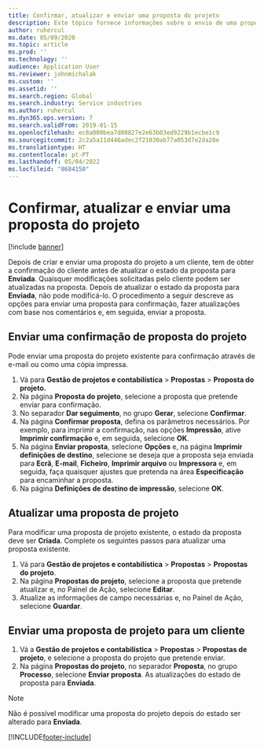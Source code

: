 ```yaml
---
title: Confirmar, atualizar e enviar uma proposta do projeto
description: Este tópico fornece informações sobre o envio de uma proposta ao cliente para confirmação, modificação com base em comentários e, em seguida, reenviando a proposta.
author: ruhercul
ms.date: 05/09/2020
ms.topic: article
ms.prod: ''
ms.technology: ''
audience: Application User
ms.reviewer: johnmichalak
ms.custom: ''
ms.assetid: ''
ms.search.region: Global
ms.search.industry: Service industries
ms.author: ruhercul
ms.dyn365.ops.version: 7
ms.search.validFrom: 2019-01-15
ms.openlocfilehash: ec8a000bea7d80827e2e63b03ed9229b1ecbe1c9
ms.sourcegitcommit: 2c2a5a11d446adec2f21030ab77a053d7e2da28e
ms.translationtype: HT
ms.contentlocale: pt-PT
ms.lasthandoff: 05/04/2022
ms.locfileid: "8684150"
---
```

# <a name="confirm-update-and-send-a-project-quotation"></a>Confirmar, atualizar e enviar uma proposta do projeto

[!include [banner](../includes/banner.md)]

Depois de criar e enviar uma proposta do projeto a um cliente, tem de obter a confirmação do cliente antes de atualizar o estado da proposta para **Enviada**. Quaisquer modificações solicitadas pelo cliente podem ser atualizadas na proposta. Depois de atualizar o estado da proposta para **Enviada**, não pode modificá-lo. O procedimento a seguir descreve as opções para enviar uma proposta para confirmação, fazer atualizações com base nos comentários e, em seguida, enviar a proposta.

## <a name="send-a-project-quotation-confirmation"></a>Enviar uma confirmação de proposta do projeto  

Pode enviar uma proposta do projeto existente para confirmação através de e-mail ou como uma cópia impressa. 

1. Vá para **Gestão de projetos e contabilística** > **Propostas** > **Proposta do projeto.** 
2. Na página **Proposta do projeto**, selecione a proposta que pretende enviar para confirmação. 
3. No separador **Dar seguimento**, no grupo **Gerar**, selecione **Confirmar**. 
4. Na página **Confirmar proposta**, defina os parâmetros necessários. Por exemplo, para imprimir a confirmação, nas opções **Impressão**, ative **Imprimir confirmação** e, em seguida, selecione **OK**.
5. Na página **Enviar proposta**, selecione **Opções** e, na página **Imprimir definições de destino**, selecione se deseja que a proposta seja enviada para **Ecrã**, **E-mail**, **Ficheiro**, **Imprimir arquivo** ou **Impressora** e, em seguida, faça quaisquer ajustes que pretenda na área **Especificação** para encaminhar a proposta.
6. Na página **Definições de destino de impressão**, selecione **OK**.  

## <a name="update-a-project-quotation"></a>Atualizar uma proposta de projeto

Para modificar uma proposta de projeto existente, o estado da proposta deve ser **Criada**. Complete os seguintes passos para atualizar uma proposta existente. 

1. Vá para **Gestão de projetos e contabilística** > **Propostas** > **Propostas do projeto**.
2. Na página **Propostas do projeto**, selecione a proposta que pretende atualizar e, no Painel de Ação, selecione **Editar**.
3. Atualize as informações de campo necessárias e, no Painel de Ação, selecione **Guardar**.  

## <a name="send-a-project-quotation-to-a-customer"></a>Enviar uma proposta de projeto para um cliente 

1. Vá a **Gestão de projetos e contabilística** > **Propostas** > **Propostas de projeto**, e selecione a proposta do projeto que pretende enviar.
2. Na página **Propostas do projeto**, no separador **Proposta**, no grupo **Processo**, selecione **Enviar proposta**. As atualizações do estado de proposta para **Enviada**.

> [!NOTE]
> Não é possível modificar uma proposta do projeto depois do estado ser alterado para **Enviada**.


[!INCLUDE[footer-include](../includes/footer-banner.md)]
